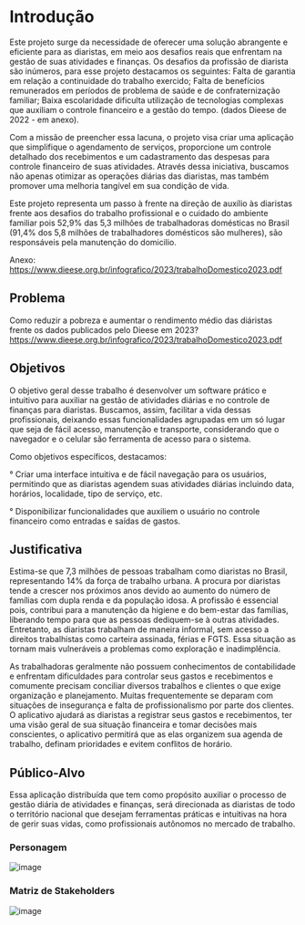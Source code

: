 # Introdução

Este projeto surge da necessidade de oferecer uma solução abrangente e eficiente para as diaristas, em meio aos desafios reais que enfrentam na gestão de suas atividades e finanças. Os desafios da profissão de diarista são inúmeros, para esse projeto destacamos os seguintes:
Falta de garantia em relação a continuidade do trabalho exercido;
Falta de benefícios remunerados em períodos de problema de saúde e de confraternização familiar;
Baixa escolaridade dificulta utilização de tecnologias complexas que auxiliam o controle financeiro e a gestão do tempo. (dados Dieese de 2022 - em anexo).

Com a missão de preencher essa lacuna, o projeto visa criar uma aplicação que simplifique o agendamento de serviços, proporcione um controle detalhado dos recebimentos e um cadastramento das despesas para controle financeiro de suas atividades. Através dessa iniciativa, buscamos não apenas otimizar as operações diárias das diaristas, mas também promover uma melhoria tangível em sua condição de vida.

Este projeto representa um passo à frente na direção de auxílio às diaristas frente aos desafios do trabalho profissional e o cuidado do ambiente familiar pois 52,9% das 5,3 milhões de trabalhadoras domésticas no Brasil (91,4% dos 5,8 milhões de trabalhadores domésticos são mulheres),  são responsáveis pela manutenção do domicilio.

Anexo: https://www.dieese.org.br/infografico/2023/trabalhoDomestico2023.pdf


## Problema

Como reduzir a pobreza e aumentar o rendimento médio das diáristas frente os dados publicados pelo Dieese em 2023?
https://www.dieese.org.br/infografico/2023/trabalhoDomestico2023.pdf

## Objetivos

O objetivo geral desse trabalho é desenvolver um software prático e intuitivo para auxiliar na gestão de atividades diárias e no controle de finanças para diaristas. Buscamos, assim, facilitar a vida dessas profissionais, deixando essas funcionalidades agrupadas em um só lugar que seja de fácil acesso, manutenção e transporte, considerando que o navegador e o celular são ferramenta de acesso para o sistema.

Como objetivos específicos, destacamos:

° Criar uma interface intuitiva e de fácil navegação para os usuários, permitindo que as diaristas agendem suas atividades diárias incluindo data, horários, localidade, tipo de serviço, etc.

° Disponibilizar funcionalidades que auxiliem o usuário no controle financeiro como entradas e saídas de gastos.

## Justificativa

Estima-se que 7,3 milhões de pessoas trabalham como diaristas no Brasil, representando 14% da força de trabalho urbana.
A procura por diaristas tende a crescer nos próximos anos devido ao aumento do número de famílias com dupla renda e da população idosa.
A profissão é essencial pois, contribui para a manutenção da higiene e do bem-estar das famílias, liberando tempo para que as pessoas dediquem-se à outras atividades.
Entretanto, as diaristas trabalham de maneira informal, sem acesso a direitos trabalhistas como carteira assinada, férias e FGTS. 
Essa situação as tornam mais vulneráveis a problemas como exploração e inadimplência.

As trabalhadoras geralmente não possuem conhecimentos de contabilidade e enfrentam dificuldades para controlar seus gastos e recebimentos e comumente precisam conciliar diversos trabalhos e clientes o que exige organização e planejamento. Muitas frequentemente se deparam com situações de insegurança e falta de profissionalismo por parte dos clientes.
O aplicativo ajudará as diaristas a registrar seus gastos e recebimentos, ter uma visão geral de sua situação financeira e tomar decisões mais conscientes, o aplicativo permitirá que as elas  organizem sua agenda de trabalho, definam prioridades e evitem conflitos de horário. 

## Público-Alvo

Essa aplicação distribuída que tem como propósito auxiliar o processo de gestão diária de atividades e finanças, será direcionada as diaristas de todo o território nacional que desejam ferramentas práticas e intuitivas na hora de gerir suas vidas, como profissionais autônomos no mercado de trabalho.

### Personagem
![image](https://github.com/ICEI-PUC-Minas-PMV-ADS/pmv-ads-2024-1-e4-proj-dad-t3-diarista/assets/97962041/55d78477-9bf6-48c3-87cf-e08aa87d4608)

### Matriz de Stakeholders 
![image](https://github.com/ICEI-PUC-Minas-PMV-ADS/pmv-ads-2024-1-e4-proj-dad-t3-diarista/assets/97962041/1645b639-1d6d-4faa-aa12-c5163b3bf582)



